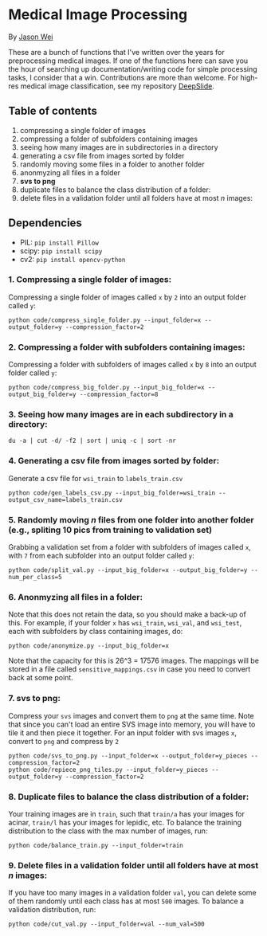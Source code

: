 # Medical Image Processing

By [Jason Wei](https://jasonwei20.github.io/)

These are a bunch of functions that I've written over the years for preprocessing medical images. If one of the functions here can save you the hour of searching up documentation/writing code for simple processing tasks, I consider that a win. Contributions are more than welcome. For high-res medical image classification, see my repository [DeepSlide](https://github.com/BMIRDS/deepslide).

## Table of contents
1. compressing a single folder of images
2. compressing a folder of subfolders containing images
3. seeing how many images are in subdirectories in a directory
4. generating a csv file from images sorted by folder
5. randomly moving some files in a folder to another folder
6. anonmyzing all files in a folder
7. **svs to png**
8. duplicate files to balance the class distribution of a folder:
9. delete files in a validation folder until all folders have at most *n* images:

## Dependencies

- PIL: `pip install Pillow`
- scipy: `pip install scipy`
- cv2: `pip install opencv-python`

### 1. Compressing a single folder of images:
Compressing a single folder of images called `x` by `2` into an output folder called `y`:
```
python code/compress_single_folder.py --input_folder=x --output_folder=y --compression_factor=2
```

### 2. Compressing a folder with subfolders containing images:
Compressing a folder with subfolders of images called `x` by `8` into an output folder called `y`:
```
python code/compress_big_folder.py --input_big_folder=x --output_big_folder=y --compression_factor=8
```

### 3. Seeing how many images are in each subdirectory in a directory:
```
du -a | cut -d/ -f2 | sort | uniq -c | sort -nr
```

### 4. Generating a csv file from images sorted by folder:
Generate a csv file for `wsi_train` to `labels_train.csv`
```
python code/gen_labels_csv.py --input_big_folder=wsi_train --output_csv_name=labels_train.csv
```


### 5. Randomly moving *n* files from one folder into another folder (e.g., spliting 10 pics from training to validation set)
Grabbing a validation set from a folder with subfolders of images called `x`, with `7` from each subfolder into an output folder called `y`:
```
python code/split_val.py --input_big_folder=x --output_big_folder=y --num_per_class=5
```


### 6. Anonmyzing all files in a folder:
Note that this does not retain the data, so you should make a back-up of this. For example, if your folder `x` has `wsi_train`, `wsi_val`, and `wsi_test`, each with subfolders by class containing images, do:
```
python code/anonymize.py --input_big_folder=x
```
Note that the capacity for this is 26^3 = 17576 images. The mappings will be stored in a file called `sensitive_mappings.csv` in case you need to convert back at some point.


### 7. svs to png:
Compress your `svs` images and convert them to `png` at the same time. Note that since you can't load an entire SVS image into memory, you will have to tile it and then piece it together. For an input folder with svs images `x`, convert to `png` and compress by `2`
```
python code/svs_to_png.py --input_folder=x --output_folder=y_pieces --compression_factor=2
python code/repiece_png_tiles.py --input_folder=y_pieces --output_folder=y --compression_factor=2
```

### 8. Duplicate files to balance the class distribution of a folder:
Your training images are in `train`, such that `train/a` has your images for acinar, `train/l` has your images for lepidic, etc. To balance the training distribution to the class with the max number of images, run:
```
python code/balance_train.py --input_folder=train
```

### 9. Delete files in a validation folder until all folders have at most *n* images:
If you have too many images in a validation folder `val`, you can delete some of them randomly until each class has at most `500` images. To balance a validation distribution, run:
```
python code/cut_val.py --input_folder=val --num_val=500
```

